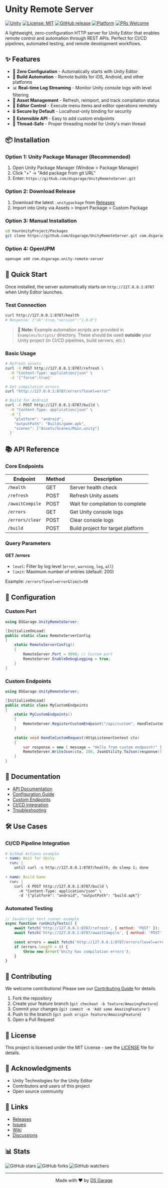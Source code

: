 # Unity Remote Server

[![Unity](https://img.shields.io/badge/Unity-2020.3%2B-black.svg?style=flat-square&logo=unity)](https://unity3d.com)
[![License: MIT](https://img.shields.io/badge/License-MIT-yellow.svg?style=flat-square)](https://opensource.org/licenses/MIT)
[![GitHub release](https://img.shields.io/github/release/dsgarage/UnityRemoteServer.svg?style=flat-square)](https://github.com/dsgarage/UnityRemoteServer/releases)
[![Platform](https://img.shields.io/badge/platform-Windows%20%7C%20macOS%20%7C%20Linux-blue?style=flat-square)](https://github.com/dsgarage/UnityRemoteServer)
[![PRs Welcome](https://img.shields.io/badge/PRs-welcome-brightgreen.svg?style=flat-square)](http://makeapullrequest.com)

A lightweight, zero-configuration HTTP server for Unity Editor that enables remote control and automation through REST APIs. Perfect for CI/CD pipelines, automated testing, and remote development workflows.

## ✨ Features

- 🚀 **Zero Configuration** - Automatically starts with Unity Editor
- 🔧 **Build Automation** - Remote builds for iOS, Android, and other platforms
- 📊 **Real-time Log Streaming** - Monitor Unity console logs with level filtering
- 🔄 **Asset Management** - Refresh, reimport, and track compilation status
- 🎯 **Editor Control** - Execute menu items and editor operations remotely
- 🔒 **Secure by Default** - Localhost-only binding for security
- 📝 **Extensible API** - Easy to add custom endpoints
- 🧵 **Thread-Safe** - Proper threading model for Unity's main thread

## 📦 Installation

### Option 1: Unity Package Manager (Recommended)

1. Open Unity Package Manager (Window > Package Manager)
2. Click "+" → "Add package from git URL"
3. Enter: `https://github.com/dsgarage/UnityRemoteServer.git`

### Option 2: Download Release

1. Download the latest `.unitypackage` from [Releases](https://github.com/dsgarage/UnityRemoteServer/releases)
2. Import into Unity via Assets > Import Package > Custom Package

### Option 3: Manual Installation

```bash
cd YourUnityProject/Packages
git clone https://github.com/dsgarage/UnityRemoteServer.git com.dsgarage.unity-remote-server
```

### Option 4: OpenUPM

```bash
openupm add com.dsgarage.unity-remote-server
```

## 🚀 Quick Start

Once installed, the server automatically starts on `http://127.0.0.1:8787` when Unity Editor launches.

### Test Connection

```bash
curl http://127.0.0.1:8787/health
# Response: {"ok":true,"version":"1.0.0"}
```

> **📁 Note:** Example automation scripts are provided in `Examples/Scripts/` directory. These should be used **outside** your Unity project (in CI/CD pipelines, build servers, etc.)

### Basic Usage

```bash
# Refresh assets
curl -X POST http://127.0.0.1:8787/refresh \
  -H "Content-Type: application/json" \
  -d '{"force":true}'

# Get compilation errors
curl "http://127.0.0.1:8787/errors?level=error"

# Build for Android
curl -X POST http://127.0.0.1:8787/build \
  -H "Content-Type: application/json" \
  -d '{
    "platform": "android",
    "outputPath": "Builds/game.apk",
    "scenes": ["Assets/Scenes/Main.unity"]
  }'
```

## 📚 API Reference

### Core Endpoints

| Endpoint | Method | Description |
|----------|--------|-------------|
| `/health` | GET | Server health check |
| `/refresh` | POST | Refresh Unity assets |
| `/awaitCompile` | POST | Wait for compilation to complete |
| `/errors` | GET | Get Unity console logs |
| `/errors/clear` | POST | Clear console logs |
| `/build` | POST | Build project for target platform |

### Query Parameters

#### GET /errors

- `level`: Filter by log level (`error`, `warning`, `log`, `all`)
- `limit`: Maximum number of entries (default: 200)

Example: `/errors?level=error&limit=50`

## 🔧 Configuration

### Custom Port

```csharp
using DSGarage.UnityRemoteServer;

[InitializeOnLoad]
public static class RemoteServerConfig
{
    static RemoteServerConfig()
    {
        RemoteServer.Port = 9090; // Custom port
        RemoteServer.EnableDebugLogging = true;
    }
}
```

### Custom Endpoints

```csharp
using DSGarage.UnityRemoteServer;

[InitializeOnLoad]
public static class MyCustomEndpoints
{
    static MyCustomEndpoints()
    {
        RemoteServer.RegisterCustomEndpoint("/api/custom", HandleCustomRequest);
    }
    
    static void HandleCustomRequest(HttpListenerContext ctx)
    {
        var response = new { message = "Hello from custom endpoint!" };
        RemoteServer.WriteJson(ctx, 200, JsonUtility.ToJson(response));
    }
}
```

## 📖 Documentation

- [API Documentation](https://github.com/dsgarage/UnityRemoteServer/wiki/API-Documentation)
- [Configuration Guide](https://github.com/dsgarage/UnityRemoteServer/wiki/Configuration)
- [Custom Endpoints](https://github.com/dsgarage/UnityRemoteServer/wiki/Custom-Endpoints)
- [CI/CD Integration](https://github.com/dsgarage/UnityRemoteServer/wiki/CI-CD-Integration)
- [Troubleshooting](https://github.com/dsgarage/UnityRemoteServer/wiki/Troubleshooting)

## 🛠️ Use Cases

### CI/CD Pipeline Integration

```yaml
# GitHub Actions example
- name: Wait for Unity
  run: |
    until curl -s http://127.0.0.1:8787/health; do sleep 1; done
    
- name: Build Game
  run: |
    curl -X POST http://127.0.0.1:8787/build \
      -H "Content-Type: application/json" \
      -d '{"platform": "android", "outputPath": "build.apk"}'
```

### Automated Testing

```javascript
// JavaScript test runner example
async function runUnityTests() {
    await fetch('http://127.0.0.1:8787/refresh', { method: 'POST' });
    await fetch('http://127.0.0.1:8787/awaitCompile', { method: 'POST' });
    
    const errors = await fetch('http://127.0.0.1:8787/errors?level=error');
    if (errors.length > 0) {
        throw new Error('Unity has compilation errors');
    }
}
```

## 🤝 Contributing

We welcome contributions! Please see our [Contributing Guide](CONTRIBUTING.md) for details.

1. Fork the repository
2. Create your feature branch (`git checkout -b feature/AmazingFeature`)
3. Commit your changes (`git commit -m 'Add some AmazingFeature'`)
4. Push to the branch (`git push origin feature/AmazingFeature`)
5. Open a Pull Request

## 📝 License

This project is licensed under the MIT License - see the [LICENSE](LICENSE.md) file for details.

## 🙏 Acknowledgments

- Unity Technologies for the Unity Editor
- Contributors and users of this project
- Open source community

## 🔗 Links

- [Releases](https://github.com/dsgarage/UnityRemoteServer/releases)
- [Issues](https://github.com/dsgarage/UnityRemoteServer/issues)
- [Wiki](https://github.com/dsgarage/UnityRemoteServer/wiki)
- [Discussions](https://github.com/dsgarage/UnityRemoteServer/discussions)

## 📊 Stats

![GitHub stars](https://img.shields.io/github/stars/dsgarage/UnityRemoteServer?style=social)
![GitHub forks](https://img.shields.io/github/forks/dsgarage/UnityRemoteServer?style=social)
![GitHub watchers](https://img.shields.io/github/watchers/dsgarage/UnityRemoteServer?style=social)

---

<p align="center">Made with ❤️ by <a href="https://dsgarage.com">DS Garage</a></p>